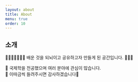 ```yaml
---
layout: about
title: About
menu: true
order: 10
---
```


## 소개

🎈🙋🏻‍♀️🙋🏻‍♀️ 배운 것을 되뇌이고 공유하고자 만들게 된 공간입니다. 🦄✨✨

🔹 국제학을 전공했으며 여러 분야에 관심이 많습니다.       
🔹 이따금씩 들려주시면 감사하겠습니다👻
